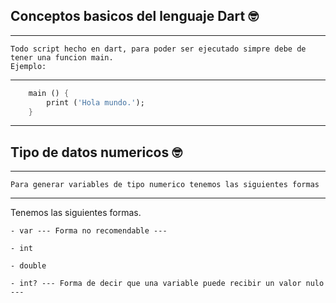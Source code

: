 ## Conceptos basicos del lenguaje Dart :nerd_face:

---

    Todo script hecho en dart, para poder ser ejecutado simpre debe de tener una funcion main.
    Ejemplo:

---

```dart
    main () {
        print ('Hola mundo.');
    }

```

---

## Tipo de datos numericos :nerd_face:

---

    Para generar variables de tipo numerico tenemos las siguientes formas

---

Tenemos las siguientes formas.

    - var --- Forma no recomendable ---

    - int

    - double

    - int? --- Forma de decir que una variable puede recibir un valor nulo ---
